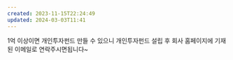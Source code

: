 ```yaml
---
created: 2023-11-15T22:24:49
updated: 2024-03-03T11:41
---
```

1억 이상이면 개인투자펀드 만들 수 있으니 개인투자펀드 설립 후 회사 홈페이지에 기재된 이메일로 연락주시면됩니다~